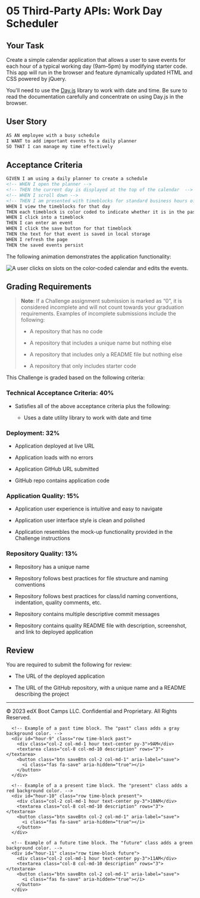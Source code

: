 # 05 Third-Party APIs: Work Day Scheduler
<!-- ## Credits
make sure to credit the starter code -->

## Your Task

Create a simple calendar application that allows a user to save events for each hour of a typical working day (9am&ndash;5pm) by modifying starter code. This app will run in the browser and feature dynamically updated HTML and CSS powered by jQuery.

You'll need to use the [Day.js](https://day.js.org/en/) library to work with date and time. Be sure to read the documentation carefully and concentrate on using Day.js in the browser.

## User Story

```md
AS AN employee with a busy schedule
I WANT to add important events to a daily planner
SO THAT I can manage my time effectively
```

## Acceptance Criteria

```md
GIVEN I am using a daily planner to create a schedule
<!-- WHEN I open the planner -->
<!-- THEN the current day is displayed at the top of the calendar  -->
<!-- WHEN I scroll down -->
<!-- THEN I am presented with timeblocks for standard business hours of 9am&ndash;5pm -->
WHEN I view the timeblocks for that day
THEN each timeblock is color coded to indicate whether it is in the past, present, or future
WHEN I click into a timeblock
THEN I can enter an event
WHEN I click the save button for that timeblock
THEN the text for that event is saved in local storage
WHEN I refresh the page
THEN the saved events persist
```

The following animation demonstrates the application functionality:

<!-- @TODO: create ticket to review/update image) -->
![A user clicks on slots on the color-coded calendar and edits the events.](./Assets/05-third-party-apis-homework-demo.gif)

## Grading Requirements

> **Note**: If a Challenge assignment submission is marked as “0”, it is considered incomplete and will not count towards your graduation requirements. Examples of incomplete submissions include the following:
>
> * A repository that has no code
>
> * A repository that includes a unique name but nothing else
>
> * A repository that includes only a README file but nothing else
>
> * A repository that only includes starter code

This Challenge is graded based on the following criteria:

### Technical Acceptance Criteria: 40%

* Satisfies all of the above acceptance criteria plus the following:

  * Uses a date utility library to work with date and time

### Deployment: 32%

* Application deployed at live URL

* Application loads with no errors

* Application GitHub URL submitted

* GitHub repo contains application code

### Application Quality: 15%

* Application user experience is intuitive and easy to navigate

* Application user interface style is clean and polished

* Application resembles the mock-up functionality provided in the Challenge instructions

### Repository Quality: 13%

* Repository has a unique name

* Repository follows best practices for file structure and naming conventions

* Repository follows best practices for class/id naming conventions, indentation, quality comments, etc.

* Repository contains multiple descriptive commit messages

* Repository contains quality README file with description, screenshot, and link to deployed application

## Review

You are required to submit the following for review:

* The URL of the deployed application

* The URL of the GitHub repository, with a unique name and a README describing the project

- - -
© 2023 edX Boot Camps LLC. Confidential and Proprietary. All Rights Reserved.


      <!-- Example of a past time block. The "past" class adds a gray background color. -->
      <div id="hour-9" class="row time-block past">
        <div class="col-2 col-md-1 hour text-center py-3">9AM</div>
        <textarea class="col-8 col-md-10 description" rows="3"> </textarea>
        <button class="btn saveBtn col-2 col-md-1" aria-label="save">
          <i class="fas fa-save" aria-hidden="true"></i>
        </button>
      </div>

      <!-- Example of a a present time block. The "present" class adds a red background color. -->
      <div id="hour-10" class="row time-block present">
        <div class="col-2 col-md-1 hour text-center py-3">10AM</div>
        <textarea class="col-8 col-md-10 description" rows="3"> </textarea>
        <button class="btn saveBtn col-2 col-md-1" aria-label="save">
          <i class="fas fa-save" aria-hidden="true"></i>
        </button>
      </div>

      <!-- Example of a future time block. The "future" class adds a green background color. -->
      <div id="hour-11" class="row time-block future">
        <div class="col-2 col-md-1 hour text-center py-3">11AM</div>
        <textarea class="col-8 col-md-10 description" rows="3"> </textarea>
        <button class="btn saveBtn col-2 col-md-1" aria-label="save">
          <i class="fas fa-save" aria-hidden="true"></i>
        </button>
      </div>